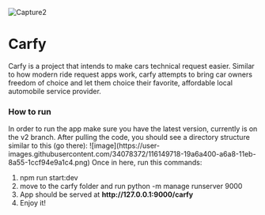 ![Capture2](https://user-images.githubusercontent.com/34078372/112590249-850f0480-8dd0-11eb-8400-a4e45ae45b3a.PNG)
# Carfy
Carfy is a project that intends to make cars technical request easier. Similar to how modern ride request apps work, carfy attempts to bring car owners freedom of choice and let them choice their favorite, affordable local automobile service provider. 

<h3>How to run </h3>
In order to run the app make sure you have the latest version, currently is on the v2 branch. After pulling the code, you should see a directory structure similar to this (go there):
![image](https://user-images.githubusercontent.com/34078372/116149718-19a6a400-a6a8-11eb-8a55-1ccf94e9a1c4.png)
Once in here, run this commands:
<ol>
  <li>npm run start:dev</li>
  <li>move to the carfy folder and run python -m manage runserver 9000</li>
  <li>App should be served at <strong> http://127.0.0.1:9000/carfy</strong></li>
  <li>Enjoy it!</li>
  </ol>
